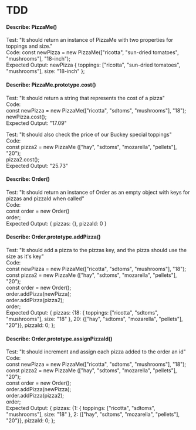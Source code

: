 # TDD

#### Describe: PizzaMe()

Test: "It should return an instance of PizzaMe with two properties for toppings and size."  
Code: const newPizza = new PizzaMe(["ricotta", "sun-dried tomatoes", "mushrooms"], "18-inch");  
Expected Output: newPizza { toppings: ["ricotta", "sun-dried tomatoes", "mushrooms"], size: "18-inch" };

#### Describe: PizzaMe.prototype.cost()

Test: "It should return a string that represents the cost of a pizza"  
Code:   
const newPizza = new PizzaMe(["ricotta", "sdtoms", "mushrooms"], "18");  
newPizza.cost();  
Expected Output: "17.09"

Test: "It should also check the price of our Buckey special toppings"  
Code:  
const pizza2 = new PizzaMe (["hay", "sdtoms", "mozarella", "pellets"], "20");  
pizza2.cost();  
Expected Output: "25.73"

#### Describe: Order()

Test: "It should return an instance of Order as an empty object with keys for pizzas and pizzaId when called"  
Code:   
const order = new Order()  
order;  
Expected Output: { pizzas: {}, pizzaId: 0 }

#### Describe: Order.prototype.addPizza()

Test: "It should add a pizza to the pizzas key, and the pizza should use the size as it's key"    
Code:   
const newPizza = new PizzaMe(["ricotta", "sdtoms", "mushrooms"], "18");  
const pizza2 = new PizzaMe (["hay", "sdtoms", "mozarella", "pellets"], "20");  
const order = new Order();  
order.addPizza(newPizza);  
order.addPizza(pizza2);  
order;  
Expected Output: { pizzas: {18: { toppings: ["ricotta", "sdtoms", "mushrooms"], size: "18" }, 20: {["hay", "sdtoms", "mozarella", "pellets"], "20"}}, pizzaId: 0; };

#### Describe: Order.prototype.assignPizzaId()

Test: "It should increment and assign each pizza added to the order an id"  
Code:  
const newPizza = new PizzaMe(["ricotta", "sdtoms", "mushrooms"], "18");  
const pizza2 = new PizzaMe (["hay", "sdtoms", "mozarella", "pellets"], "20");  
const order = new Order();  
order.addPizza(newPizza);  
order.addPizza(pizza2);  
order;  
Expected Output: { pizzas: {1: { toppings: ["ricotta", "sdtoms", "mushrooms"], size: "18" }, 2: {["hay", "sdtoms", "mozarella", "pellets"], "20"}}, pizzaId: 0; };